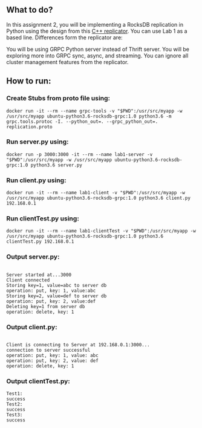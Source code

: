 
## What to do?

In this assignment 2, you will be implementing a RocksDB replication in Python using the design from this [C++ replicator](https://medium.com/@Pinterest_Engineering/open-sourcing-rocksplicator-a-real-time-rocksdb-data-replicator-558cd3847a9d).  You can use Lab 1 as a based line. Differences form the replicator are:

You will be using GRPC Python server instead of Thrift server.
You will be exploring more into GRPC sync, async, and streaming.
You can ignore all cluster management features from the replicator.

## How to run:

### Create Stubs from proto file using:

``` ssh
docker run -it --rm --name grpc-tools -v "$PWD":/usr/src/myapp -w /usr/src/myapp ubuntu-python3.6-rocksdb-grpc:1.0 python3.6 -m grpc.tools.protoc -I. --python_out=. --grpc_python_out=. replication.proto
```
### Run server.py using:
``` ssh
docker run -p 3000:3000 -it --rm --name lab1-server -v "$PWD":/usr/src/myapp -w /usr/src/myapp ubuntu-python3.6-rocksdb-grpc:1.0 python3.6 server.py
```
### Run client.py using:
``` ssh
docker run -it --rm --name lab1-client -v "$PWD":/usr/src/myapp -w /usr/src/myapp ubuntu-python3.6-rocksdb-grpc:1.0 python3.6 client.py 192.168.0.1
```
### Run clientTest.py using:
``` ssh
docker run -it --rm --name lab1-clientTest -v "$PWD":/usr/src/myapp -w /usr/src/myapp ubuntu-python3.6-rocksdb-grpc:1.0 python3.6 clientTest.py 192.168.0.1
```
### Output server.py:
``` ssh

Server started at...3000
Client connected
Storing key=1, value=abc to server db
operation: put, key: 1, value:abc
Storing key=2, value=def to server db
operation: put, key: 2, value:def
Deleting key=1 from server db
operation: delete, key: 1

```
### Output client.py:

``` ssh

Client is connecting to Server at 192.168.0.1:3000...
connection to server successful
operation: put, key: 1, value: abc
operation: put, key: 2, value: def
operation: delete, key: 1

```
### Output clientTest.py:

``` ssh
Test1:
success
Test2:
success
Test3:
success

```




